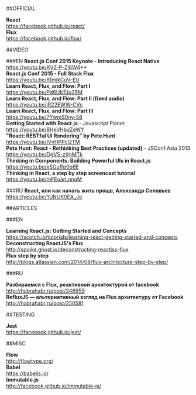 ##OFFICIAL

**React**  
https://facebook.github.io/react/  
**Flux**  
https://facebook.github.io/flux/

##VIDEO

###EN
**React.js Conf 2015 Keynote - Introducing React Native**  
https://youtu.be/KVZ-P-ZI6W4**  
**React.js Conf 2015 - Full Stack Flux**  
https://youtu.be/KtmjkCuV-EU  
**Learn React, Flux, and Flow: Part I**  
https://youtu.be/Pd6Ub7Ju2RM  
**Learn React, Flux, and Flow: Part II (fixed audio)**  
https://youtu.be/iR22EWW-CVc  
**Learn React, Flux, and Flow: Part III**  
https://youtu.be/7YwmS0ny-58  
**Getting Started with React.js** - Javascript Planet  
https://youtu.be/8HkVHbJZeWY  
**"React: RESTful UI Rendering" by Pete Hunt**  
https://youtu.be/IVvHPPcl2TM  
**Pete Hunt: React - Rethinking Best Practices (updated)** - JSConf.Asia 2013  
https://youtu.be/DgVS-zXgMTk  
**Thinking in Components: Building Powerful UIs in React.js**  
https://youtu.be/xSGuffp0o6E  
**Thinking in React, a step by step screencast tutorial**  
https://youtu.be/mFEoarLnnqM  

###RU
**React, или как начать жить проще, Александр Соловьев**  
https://youtu.be/YJNUK0EA_Jo  


##ARTICLES

###EN

**Learning React.js: Getting Started and Concepts**  
https://scotch.io/tutorials/learning-react-getting-started-and-concepts  
**Deconstructing ReactJS's Flux**  
http://spoike.ghost.io/deconstructing-reactjss-flux  
**Flux step by step**  
http://blogs.atlassian.com/2014/08/flux-architecture-step-by-step/  

###RU

**Разбираемся с Flux, реактивной архитектурой от facebook**  
http://habrahabr.ru/post/246959  
**RefluxJS — альтернативный взгляд на Flux архитектуру от Facebook**  
http://habrahabr.ru/post/250581  


##TESTING

**Jest**  
https://facebook.github.io/jest/  

##MISC

**Flow**  
http://flowtype.org/  
**Babel**  
https://babeljs.io/  
**Immutable.js**  
http://facebook.github.io/immutable-js/  